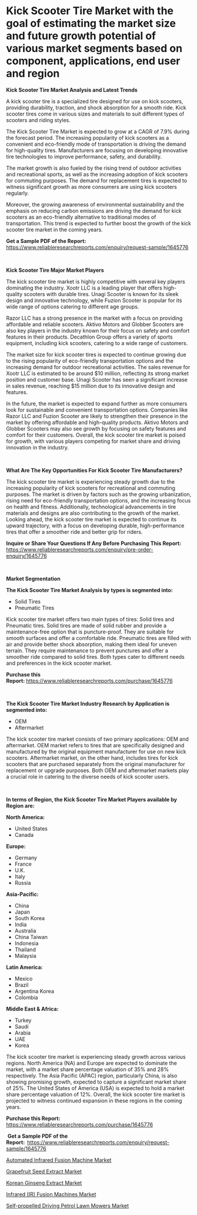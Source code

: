 <p><h1>Kick Scooter Tire Market with the goal of estimating the market size and future growth potential of various market segments based on component, applications, end user and region</h1></p><p><strong>Kick Scooter Tire Market Analysis and Latest Trends</strong></p>
<p><p>A kick scooter tire is a specialized tire designed for use on kick scooters, providing durability, traction, and shock absorption for a smooth ride. Kick scooter tires come in various sizes and materials to suit different types of scooters and riding styles.</p><p>The Kick Scooter Tire Market is expected to grow at a CAGR of 7.9% during the forecast period. The increasing popularity of kick scooters as a convenient and eco-friendly mode of transportation is driving the demand for high-quality tires. Manufacturers are focusing on developing innovative tire technologies to improve performance, safety, and durability.</p><p>The market growth is also fueled by the rising trend of outdoor activities and recreational sports, as well as the increasing adoption of kick scooters for commuting purposes. The demand for replacement tires is expected to witness significant growth as more consumers are using kick scooters regularly.</p><p>Moreover, the growing awareness of environmental sustainability and the emphasis on reducing carbon emissions are driving the demand for kick scooters as an eco-friendly alternative to traditional modes of transportation. This trend is expected to further boost the growth of the kick scooter tire market in the coming years.</p></p>
<p><strong>Get a Sample PDF of the Report:&nbsp;</strong> <a href="https://www.reliableresearchreports.com/enquiry/request-sample/1645776">https://www.reliableresearchreports.com/enquiry/request-sample/1645776</a></p>
<p>&nbsp;</p>
<p><strong>Kick Scooter Tire Major Market Players</strong></p>
<p><p>The kick scooter tire market is highly competitive with several key players dominating the industry. Xootr LLC is a leading player that offers high-quality scooters with durable tires. Unagi Scooter is known for its sleek design and innovative technology, while Fuzion Scooter is popular for its wide range of options catering to different age groups.</p><p>Razor LLC has a strong presence in the market with a focus on providing affordable and reliable scooters. Aktivo Motors and Globber Scooters are also key players in the industry known for their focus on safety and comfort features in their products. Decathlon Group offers a variety of sports equipment, including kick scooters, catering to a wide range of customers.</p><p>The market size for kick scooter tires is expected to continue growing due to the rising popularity of eco-friendly transportation options and the increasing demand for outdoor recreational activities. The sales revenue for Xootr LLC is estimated to be around $10 million, reflecting its strong market position and customer base. Unagi Scooter has seen a significant increase in sales revenue, reaching $15 million due to its innovative design and features.</p><p>In the future, the market is expected to expand further as more consumers look for sustainable and convenient transportation options. Companies like Razor LLC and Fuzion Scooter are likely to strengthen their presence in the market by offering affordable and high-quality products. Aktivo Motors and Globber Scooters may also see growth by focusing on safety features and comfort for their customers. Overall, the kick scooter tire market is poised for growth, with various players competing for market share and driving innovation in the industry.</p></p>
<p>&nbsp;</p>
<p><strong>What Are The Key Opportunities For Kick Scooter Tire Manufacturers?</strong></p>
<p><p>The kick scooter tire market is experiencing steady growth due to the increasing popularity of kick scooters for recreational and commuting purposes. The market is driven by factors such as the growing urbanization, rising need for eco-friendly transportation options, and the increasing focus on health and fitness. Additionally, technological advancements in tire materials and designs are also contributing to the growth of the market. Looking ahead, the kick scooter tire market is expected to continue its upward trajectory, with a focus on developing durable, high-performance tires that offer a smoother ride and better grip for riders.</p></p>
<p><strong>Inquire or Share Your Questions If Any Before Purchasing This Report:</strong> <a href="https://www.reliableresearchreports.com/enquiry/pre-order-enquiry/1645776">https://www.reliableresearchreports.com/enquiry/pre-order-enquiry/1645776</a></p>
<p>&nbsp;</p>
<p><strong>Market Segmentation</strong></p>
<p><strong>The Kick Scooter Tire Market Analysis by types is segmented into:</strong></p>
<p><ul><li>Solid Tires</li><li>Pneumatic Tires</li></ul></p>
<p><p>Kick scooter tire market offers two main types of tires: Solid tires and Pneumatic tires. Solid tires are made of solid rubber and provide a maintenance-free option that is puncture-proof. They are suitable for smooth surfaces and offer a comfortable ride. Pneumatic tires are filled with air and provide better shock absorption, making them ideal for uneven terrain. They require maintenance to prevent punctures and offer a smoother ride compared to solid tires. Both types cater to different needs and preferences in the kick scooter market.</p></p>
<p><strong>Purchase this Report:&nbsp;</strong><a href="https://www.reliableresearchreports.com/purchase/1645776">https://www.reliableresearchreports.com/purchase/1645776</a></p>
<p>&nbsp;</p>
<p><strong>The Kick Scooter Tire Market Industry Research by Application is segmented into:</strong></p>
<p><ul><li>OEM</li><li>Aftermarket</li></ul></p>
<p><p>The kick scooter tire market consists of two primary applications: OEM and aftermarket. OEM market refers to tires that are specifically designed and manufactured by the original equipment manufacturer for use on new kick scooters. Aftermarket market, on the other hand, includes tires for kick scooters that are purchased separately from the original manufacturer for replacement or upgrade purposes. Both OEM and aftermarket markets play a crucial role in catering to the diverse needs of kick scooter users.</p></p>
<p>&nbsp;</p>
<p><strong>In terms of Region, the Kick Scooter Tire Market Players available by Region are:</strong></p>
<p>
    <p> <strong> North America: </strong>
        <ul>
            <li>United States</li>
            <li>Canada</li>
        </ul>
        </p> 
    <p> <strong> Europe: </strong>
        <ul>
            <li>Germany</li>
            <li>France</li>
            <li>U.K.</li>
            <li>Italy</li>
            <li>Russia</li>
        </ul>
        </p> 
    <p> <strong> Asia-Pacific: </strong>
        <ul>
            <li>China</li>
            <li>Japan</li>
            <li>South Korea</li>
            <li>India</li>
            <li>Australia</li>
            <li>China Taiwan</li>
            <li>Indonesia</li>
            <li>Thailand</li>
            <li>Malaysia</li>
        </ul>
        </p> 
    <p> <strong> Latin America: </strong>
        <ul>
            <li>Mexico</li>
            <li>Brazil</li>
            <li>Argentina Korea</li>
            <li>Colombia</li>
        </ul>
        </p> 
    <p> <strong> Middle East & Africa: </strong>
        <ul>
            <li>Turkey</li>
            <li>Saudi</li>
            <li>Arabia</li>
            <li>UAE</li>
            <li>Korea</li>
        </ul>
    </p>
    </p>
<p><p>The kick scooter tire market is experiencing steady growth across various regions. North America (NA) and Europe are expected to dominate the market, with a market share percentage valuation of 35% and 28% respectively. The Asia Pacific (APAC) region, particularly China, is also showing promising growth, expected to capture a significant market share of 25%. The United States of America (USA) is expected to hold a market share percentage valuation of 12%. Overall, the kick scooter tire market is projected to witness continued expansion in these regions in the coming years.</p></p>
<p><strong>Purchase this Report: </strong><a href="https://www.reliableresearchreports.com/purchase/1645776">https://www.reliableresearchreports.com/purchase/1645776</a></p>
<p>&nbsp;<strong>Get a Sample PDF of the Report:&nbsp;&nbsp;</strong><a href="https://www.reliableresearchreports.com/enquiry/request-sample/1645776">https://www.reliableresearchreports.com/enquiry/request-sample/1645776</a></p>
<p><strong></strong></p>
<p><p><a href="https://butternut-bug-553.notion.site/Automated-Infrared-Fusion-Machine-Market-Analysis-and-Market-Size-Global-Industry-Overview-Market--43d9b30c79c2463ebc8b80454cebfacd">Automated Infrared Fusion Machine Market</a></p><p><a href="https://view.publitas.com/reportprime-1/grapefruit-seed-extract-market-research-report-provides-critical-insights-that-can-help-shape-business-development-and-investment-strategies/">Grapefruit Seed Extract Market</a></p><p><a href="https://view.publitas.com/reportprime-1/global-korean-ginseng-extract-market-by-types-applications-and-major-players-with-regional-growth-rate-analysis-and-development-situation-from-2024-to-2031/">Korean Ginseng Extract Market</a></p><p><a href="https://mire-aunt-385.notion.site/Infrared-IR-Fusion-Machines-Market-Share-Market-New-Trends-Analysis-Report-By-Type-By-Applicati-017719be3bc74cc480025d4eee56a1ca">Infrared (IR) Fusion Machines Market</a></p><p><a href="https://invited-way-688.notion.site/Self-propelled-Driving-Petrol-Lawn-Mowers-Market-Provides-Detailed-Segmentation-of-this-Market-based-7a7d8143b2a84837b76832de1a5cd9fe">Self-propelled Driving Petrol Lawn Mowers Market</a></p></p>